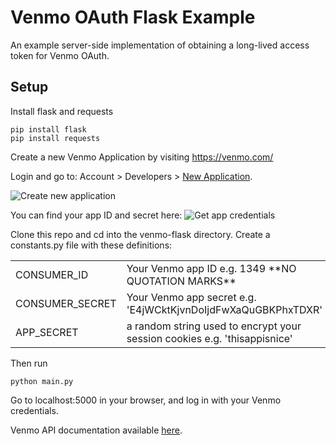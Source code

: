 Venmo OAuth Flask Example
===========

An example server-side implementation of obtaining a long-lived access token for Venmo OAuth. 

Setup
-----------

Install flask and requests 

    pip install flask
    pip install requests

Create a new Venmo Application by visiting https://venmo.com/

Login and go to: Account > Developers > [New Application](https://venmo.com/account/app/new).

![Create new application](https://dl.dropbox.com/u/800/Captured/GbalC.png)

You can find your app ID and secret here:
![Get app credentials](https://dl.dropboxusercontent.com/s/9gysjwne1u321fa/ExampleOAuthFlaskAppCredentials.png)


Clone this repo and cd into the venmo-flask directory.
Create a constants.py file with these definitions:

<table>
    <tr>
    <td> CONSUMER_ID </td>
    <td> Your Venmo app ID e.g. 1349 **NO QUOTATION MARKS** </td>
    </tr>
    <tr>
    <td> CONSUMER_SECRET </td>
    <td> Your Venmo app secret e.g. 'E4jWCktKjvnDoIjdFwXaQuGBKPhxTDXR' </td>
    </tr>
    <tr>
    <td> APP_SECRET </td>
    <td> a random string used to encrypt your session cookies e.g. 'thisappisnice' </td>
</table>

Then run 

    python main.py
    
Go to localhost:5000 in your browser, and log in with your Venmo credentials.

Venmo API documentation available [here](http://venmo.com/api).
